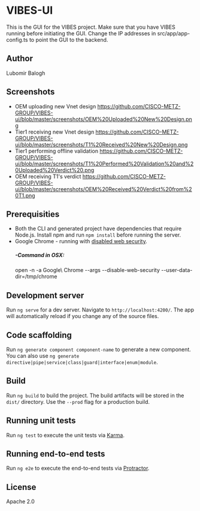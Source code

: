 # VIBES-UI

This is the GUI for the VIBES project. Make sure that you have VIBES running before initiating the GUI.
Change the IP addresses in src/app/app-config.ts to point the GUI to the backend.

## Author
Lubomir Balogh

## Screenshots
+ OEM uploading new Vnet design
https://github.com/CISCO-METZ-GROUP/VIBES-ui/blob/master/screenshots/OEM%20Uploaded%20New%20Design.png
+ Tier1 receiving new Vnet design
https://github.com/CISCO-METZ-GROUP/VIBES-ui/blob/master/screenshots/T1%20Received%20New%20Design.png
+ Tier1 performing offline validation
https://github.com/CISCO-METZ-GROUP/VIBES-ui/blob/master/screenshots/T1%20Performed%20Validation%20and%20Uploaded%20Verdict%20.png
+ OEM receiving T1's verdict
https://github.com/CISCO-METZ-GROUP/VIBES-ui/blob/master/screenshots/OEM%20Received%20Verdict%20from%20T1.png

## Prerequisities

- Both the CLI and generated project have dependencies that require Node.js. Install npm and run `npm install` before running the server.
- Google Chrome - running with [disabled web security](https://stackoverflow.com/questions/3102819/disable-same-origin-policy-in-chrome).
    ##### -Command in OSX:
    open -n -a Google\ Chrome --args --disable-web-security --user-data-dir=/tmp/chrome

## Development server

Run `ng serve` for a dev server. Navigate to `http://localhost:4200/`. The app will automatically reload if you change any of the source files.

## Code scaffolding

Run `ng generate component component-name` to generate a new component. You can also use `ng generate directive|pipe|service|class|guard|interface|enum|module`.

## Build

Run `ng build` to build the project. The build artifacts will be stored in the `dist/` directory. Use the `--prod` flag for a production build.

## Running unit tests

Run `ng test` to execute the unit tests via [Karma](https://karma-runner.github.io).

## Running end-to-end tests

Run `ng e2e` to execute the end-to-end tests via [Protractor](http://www.protractortest.org/).

## License

Apache 2.0
